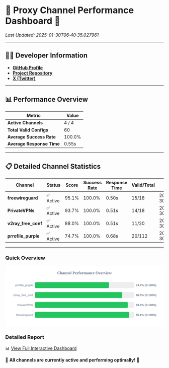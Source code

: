 # 🌟 Proxy Channel Performance Dashboard 🌟

_Last Updated: 2025-01-30T06:40:35.027961_

---

## 👩‍💻 Developer Information

- **[GitHub Profile](https://github.com/4n0nymou3)**  
- **[Project Repository](https://github.com/4n0nymou3/multi-proxy-config-fetcher)**  
- **[X (Twitter)](https://x.com/4n0nymou3)**  

---

## 📊 Performance Overview

| Metric                | Value       |
|-----------------------|-------------|
| **Active Channels**   | 4 / 4       |
| **Total Valid Configs** | 60          |
| **Average Success Rate** | 100.0%      |
| **Average Response Time** | 0.55s       |

---

## 📋 Detailed Channel Statistics

| Channel          | Status     | Score  | Success Rate | Response Time | Valid/Total | Last Success               |
|------------------|------------|--------|--------------|---------------|-------------|----------------------------|
| **freewireguard**  | ✅ Active  | 95.1%  | 100.0% | 0.50s         | 15/18       | 2025-01-30T06:40:35.026187 |
| **PrivateVPNs**  | ✅ Active  | 93.7%  | 100.0% | 0.51s         | 14/18       | 2025-01-30T06:40:34.503197 |
| **v2ray_free_conf**  | ✅ Active  | 88.0%  | 100.0% | 0.51s         | 11/20       | 2025-01-30T06:40:33.956721 |
| **prrofile_purple**  | ✅ Active  | 74.7%  | 100.0% | 0.68s         | 20/112       | 2025-01-30T06:40:33.407974 |

---

### Quick Overview
<div align="center">
  <a href="https://raw.githubusercontent.com/nullluser/NullRepo/refs/heads/main/assets/channel_stats_chart.svg">
    <img src="https://raw.githubusercontent.com/nullluser/NullRepo/refs/heads/main/assets/channel_stats_chart.svg" alt="Source Performance Statistics" width="800">
  </a>
</div>

### Detailed Report
📊 [View Full Interactive Dashboard](https://htmlpreview.github.io/?https://github.com/nullluser/NullRepo/blob/main/assets/performance_report.html)

🎉 **All channels are currently active and performing optimally!** 🎉
